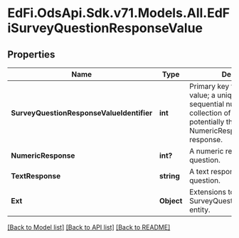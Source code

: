 # EdFi.OdsApi.Sdk.v71.Models.All.EdFiSurveyQuestionResponseValue

## Properties

Name | Type | Description | Notes
------------ | ------------- | ------------- | -------------
**SurveyQuestionResponseValueIdentifier** | **int** | Primary key for the response value; a unique, usually sequential numeric value for a collection of responses, or potentially the value of NumericResponse for a single response. | 
**NumericResponse** | **int?** | A numeric response to the question. | [optional] 
**TextResponse** | **string** | A text response to the question. | [optional] 
**Ext** | **Object** | Extensions to the SurveyQuestionResponseValue entity. | [optional] 

[[Back to Model list]](../README.md#documentation-for-models) [[Back to API list]](../README.md#documentation-for-api-endpoints) [[Back to README]](../README.md)

